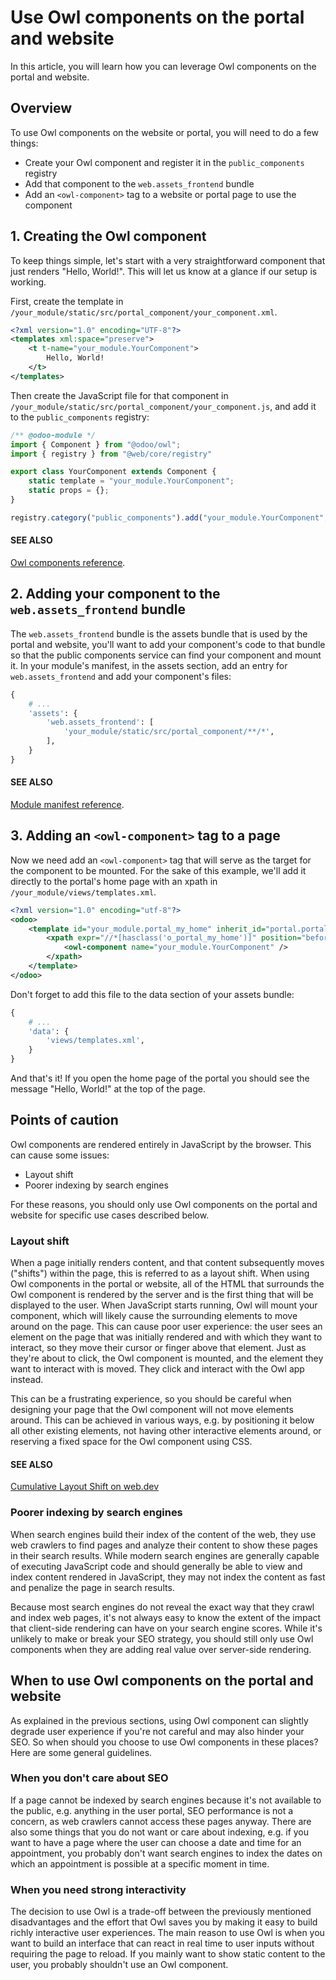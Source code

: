 # Use Owl components on the portal and website

In this article, you will learn how you can leverage Owl components on the portal
and website.

## Overview

To use Owl components on the website or portal, you will need to do a few things:

- Create your Owl component and register it in the `public_components` registry
- Add that component to the `web.assets_frontend` bundle
- Add an `<owl-component>` tag to a website or portal page to use the component

## 1. Creating the Owl component

To keep things simple, let's start with a very straightforward component that just renders
"Hello, World!". This will let us know at a glance if our setup is working.

First, create the template in `/your_module/static/src/portal_component/your_component.xml`.

```xml
<?xml version="1.0" encoding="UTF-8"?>
<templates xml:space="preserve">
    <t t-name="your_module.YourComponent">
        Hello, World!
    </t>
</templates>
```

Then create the JavaScript file for that component in `/your_module/static/src/portal_component/your_component.js`,
and add it to the `public_components` registry:

```js
/** @odoo-module */
import { Component } from "@odoo/owl";
import { registry } from "@web/core/registry"

export class YourComponent extends Component {
    static template = "your_module.YourComponent";
    static props = {};
}

registry.category("public_components").add("your_module.YourComponent", YourComponent);
```

#### SEE ALSO
[Owl components reference](../reference/frontend/owl_components.md#frontend-components).

## 2. Adding your component to the `web.assets_frontend` bundle

The `web.assets_frontend` bundle is the assets bundle that is used by the portal and
website, you'll want to add your component's code to that bundle so that the public
components service can find your component and mount it. In your module's manifest,
in the assets section, add an entry for `web.assets_frontend` and add your component's
files:

```py
{
    # ...
    'assets': {
        'web.assets_frontend': [
            'your_module/static/src/portal_component/**/*',
        ],
    }
}
```

#### SEE ALSO
[Module manifest reference](../reference/backend/module.md#reference-module-manifest).

## 3. Adding an `<owl-component>` tag to a page

Now we need add an `<owl-component>` tag that will serve as the target for the component
to be mounted. For the sake of this example, we'll add it directly to the portal's
home page with an xpath in `/your_module/views/templates.xml`.

```xml
<?xml version="1.0" encoding="utf-8"?>
<odoo>
    <template id="your_module.portal_my_home" inherit_id="portal.portal_my_home">
        <xpath expr="//*[hasclass('o_portal_my_home')]" position="before">
            <owl-component name="your_module.YourComponent" />
        </xpath>
    </template>
</odoo>
```

Don't forget to add this file to the data section of your assets bundle:

```py
{
    # ...
    'data': {
        'views/templates.xml',
    }
}
```

And that's it! If you open the home page of the portal you should see the message
"Hello, World!" at the top of the page.

## Points of caution

Owl components are rendered entirely in JavaScript by the browser. This can cause
some issues:

- Layout shift
- Poorer indexing by search engines

For these reasons, you should only use Owl components on the portal and website for
specific use cases described below.

### Layout shift

When a page initially renders content, and that content subsequently moves ("shifts")
within the page, this is referred to as a layout shift. When using Owl components in
the portal or website, all of the HTML that surrounds the Owl component is rendered
by the server and is the first thing that will be displayed to the user. When JavaScript
starts running, Owl will mount your component, which will likely cause the surrounding
elements to move around on the page. This can cause poor user experience: the user sees
an element on the page that was initially rendered and with which they want to interact,
so they move their cursor or finger above that element. Just as they're about to click,
the Owl component is mounted, and the element they want to interact with is moved.
They click and interact with the Owl app instead.

This can be a frustrating experience, so you should be careful when designing your
page that the Owl component will not move elements around. This can be achieved in
various ways, e.g. by positioning it below all other existing elements, not having
other interactive elements around, or reserving a fixed space for the Owl component
using CSS.

#### SEE ALSO
[Cumulative Layout Shift on web.dev](https://web.dev/articles/cls)

### Poorer indexing by search engines

When search engines build their index of the content of the web, they use web crawlers
to find pages and analyze their content to show these pages in their
search results. While modern search engines are generally capable of executing JavaScript
code and should generally be able to view and index content rendered in JavaScript,
they may not index the content as fast and penalize the page in search results.

Because most search engines do not reveal the exact way that they crawl and index
web pages, it's not always easy to know the extent of the impact that client-side rendering
can have on your search engine scores. While it's unlikely to make or break your SEO
strategy, you should still only use Owl components when they are adding real value
over server-side rendering.

## When to use Owl components on the portal and website

As explained in the previous sections, using Owl component can slightly degrade user
experience if you're not careful and may also hinder your SEO. So when should you
choose to use Owl components in these places? Here are some general guidelines.

### When you don't care about SEO

If a page cannot be indexed by search engines because it's not available to the public,
e.g. anything in the user portal, SEO performance is not a concern, as web crawlers
cannot access these pages anyway. There are also some things that you do not want or
care about indexing, e.g. if you want to have a page where the user can choose a date
and time for an appointment, you probably don't want search engines to index the dates
on which an appointment is possible at a specific moment in time.

### When you need strong interactivity

The decision to use Owl is a trade-off between the previously mentioned disadvantages
and the effort that Owl saves you by making it easy to build richly interactive user
experiences. The main reason to use Owl is when you want to build an interface that
can react in real time to user inputs without requiring the page to reload. If you
mainly want to show static content to the user, you probably shouldn't use an Owl
component.
